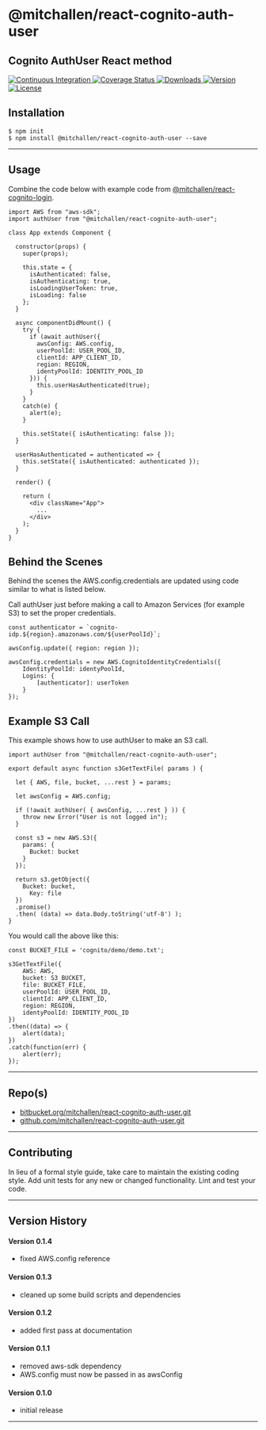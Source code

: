 @mitchallen/react-cognito-auth-user
==
Cognito AuthUser React method
--

<p align="left">
  <a href="https://circleci.com/gh/mitchallen/react-cognito-auth-user">
    <img src="https://img.shields.io/circleci/project/github/mitchallen/react-cognito-auth-user.svg" alt="Continuous Integration">
  </a>
  <a href="https://codecov.io/gh/mitchallen/react-cognito-auth-user">
    <img src="https://codecov.io/gh/mitchallen/react-cognito-auth-user/branch/master/graph/badge.svg" alt="Coverage Status">
  </a>
  <a href="https://npmjs.org/package/@mitchallen/react-cognito-auth-user">
    <img src="http://img.shields.io/npm/dt/@mitchallen/react-cognito-auth-user.svg?style=flat-square" alt="Downloads">
  </a>
  <a href="https://npmjs.org/package/@mitchallen/react-cognito-auth-user">
    <img src="http://img.shields.io/npm/v/@mitchallen/react-cognito-auth-user.svg?style=flat-square" alt="Version">
  </a>
  <a href="https://npmjs.com/package/@mitchallen/react-cognito-auth-user">
    <img src="https://img.shields.io/github/license/mitchallen/react-cognito-auth-user.svg" alt="License"></a>
  </a>
</p>

## Installation

    $ npm init
    $ npm install @mitchallen/react-cognito-auth-user --save
  
* * *

## Usage

Combine the code below with example code from [@mitchallen/react-cognito-login](https://www.npmjs.com/package/@mitchallen/react-cognito-login).

```
import AWS from "aws-sdk";
import authUser from "@mitchallen/react-cognito-auth-user";

class App extends Component {

  constructor(props) {
    super(props);

    this.state = {
      isAuthenticated: false,
      isAuthenticating: true,
      isLoadingUserToken: true,
      isLoading: false
    };
  }

  async componentDidMount() {
    try {
      if (await authUser({
        awsConfig: AWS.config, 
        userPoolId: USER_POOL_ID,
        clientId: APP_CLIENT_ID,
        region: REGION, 
        identyPoolId: IDENTITY_POOL_ID
      })) {
        this.userHasAuthenticated(true);
      }
    }
    catch(e) {
      alert(e);
    }
  
    this.setState({ isAuthenticating: false });
  }

  userHasAuthenticated = authenticated => {
    this.setState({ isAuthenticated: authenticated });
  }
  
  render() {

    return (
      <div className="App">
		...
      </div>
    );
  }
}
```

## Behind the Scenes

Behind the scenes the AWS.config.credentials are updated using code similar to what is listed below.

Call authUser just before making a call to Amazon Services (for example S3) to set the proper credentials.

```
const authenticator = `cognito-idp.${region}.amazonaws.com/${userPoolId}`;

awsConfig.update({ region: region });

awsConfig.credentials = new AWS.CognitoIdentityCredentials({
    IdentityPoolId: identyPoolId,
    Logins: {
        [authenticator]: userToken
    }
});
```

## Example S3 Call

This example shows how to use authUser to make an S3 call.

```
import authUser from "@mitchallen/react-cognito-auth-user";

export default async function s3GetTextFile( params ) {

  let { AWS, file, bucket, ...rest } = params;
    
  let awsConfig = AWS.config;

  if (!await authUser( { awsConfig, ...rest } )) {
    throw new Error("User is not logged in");
  }
    
  const s3 = new AWS.S3({
    params: {
      Bucket: bucket
    }
  });
          
  return s3.getObject({
    Bucket: bucket,
      Key: file
  })
  .promise()
  .then( (data) => data.Body.toString('utf-8') );
}
```

You would call the above like this:

```
const BUCKET_FILE = 'cognito/demo/demo.txt';

s3GetTextFile({ 
    AWS: AWS,
    bucket: S3_BUCKET,
    file: BUCKET_FILE, 
    userPoolId: USER_POOL_ID,
    clientId: APP_CLIENT_ID,
    region: REGION, 
    identyPoolId: IDENTITY_POOL_ID
})
.then((data) => {
    alert(data);
})
.catch(function(err) {
    alert(err);
});
```
   
* * *
 
## Repo(s)

* [bitbucket.org/mitchallen/react-cognito-auth-user.git](https://bitbucket.org/mitchallen/react-cognito-auth-user.git)
* [github.com/mitchallen/react-cognito-auth-user.git](https://github.com/mitchallen/react-cognito-auth-user.git)

* * *

## Contributing

In lieu of a formal style guide, take care to maintain the existing coding style.
Add unit tests for any new or changed functionality. Lint and test your code.

* * *

## Version History

#### Version 0.1.4

* fixed AWS.config reference

#### Version 0.1.3

* cleaned up some build scripts and dependencies

#### Version 0.1.2

* added first pass at documentation

#### Version 0.1.1

* removed aws-sdk dependency
* AWS.config must now be passed in as awsConfig

#### Version 0.1.0 

* initial release

* * *